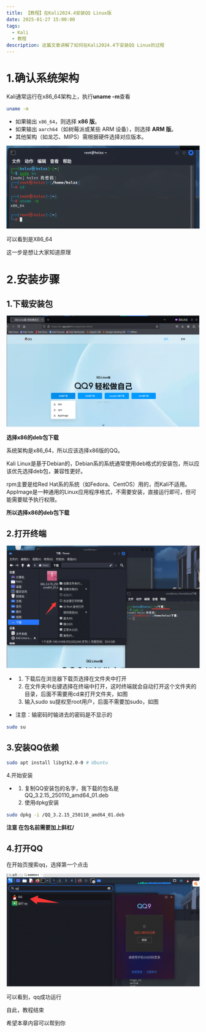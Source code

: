 ```yaml
---
title: 【教程】在Kali2024.4安装QQ Linux版
date: 2025-01-27 15:00:00
tags:
  - Kali
  - 教程
description: 这篇文章讲解了如何在Kali2024.4下安装QQ Linux的过程
---
```


# 1.确认系统架构

Kali通常运行在x86_64架构上，执行**uname -m**查看

``` bash
uname -m
```

- 如果输出 `x86_64`，则选择 **x86 版**。
- 如果输出 `aarch64`（如树莓派或某些 ARM 设备），则选择 **ARM 版**。
- 其他架构（如龙芯、MIPS）需根据硬件选择对应版本。

![查看系统架构](/img/post/2/1.png)

可以看到是X86_64

这一步是想让大家知道原理

# 2.安装步骤

## 1.下载安装包

![QQLinux官网页面](/img/post/2/2.png)

**选择x86的deb包下载**

系统架构是x86_64，所以应该选择x86版的QQ。

Kali Linux是基于Debian的，Debian系的系统通常使用deb格式的安装包，所以应该优先选择deb包，兼容性更好。

rpm主要是给Red Hat系的系统（如Fedora、CentOS）用的，而Kali不适用。AppImage是一种通用的Linux应用程序格式，不需要安装，直接运行即可，但可能需要赋予执行权限。

**所以选择x86的deb包下载**

## 2.打开终端

![打开终端](/img/post/2/3.png)

- 1. 下载后在浏览器下载页选择在文件夹中打开
  2. 在文件夹中右键选择在终端中打开，这时终端就会自动打开这个文件夹的目录，后面不需要用cd来打开文件夹，如图
  3. 输入sudo su提权至root用户，后面不需要加sudo，如图

- 注意：输密码时输进去的密码是不显示的

```bash
sudo su
```

## 3.安装QQ依赖

``` bash
sudo apt install libgtk2.0-0 # Ubuntu
```

4.开始安装

- 1. 复制QQ安装包的名字，我下载的包名是QQ_3.2.15_250110_amd64_01.deb
  2. 使用dpkg安装

``` bash
sudo dpkg -i /QQ_3.2.15_250110_amd64_01.deb
```

**注意 在包名前需要加上斜杠/**

## 4.打开QQ

在开始页搜索qq，选择第一个点击

![](/img/post/2/4.png)

可以看到，qq成功运行

自此，教程结束

希望本章内容可以帮到你
